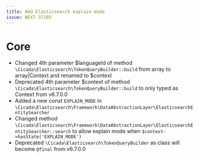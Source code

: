 ```yaml
---
title: Add Elasticsearch explain mode
issue: NEXT-37103
---
```

# Core
* Changed 4th parameter $languageId of method `\Cicada\Elasticsearch\TokenQueryBuilder::build` from array to array|Context and renamed to $context
* Deprecated 4th parameter $context of method `\Cicada\Elasticsearch\TokenQueryBuilder::build` to only typed as Context from v6.7.0.0
* Added a new const `EXPLAIN_MODE` in `\Cicada\Elasticsearch\Framework\DataAbstractionLayer\ElasticsearchEntitySearcher`
* Changed method `\Cicada\Elasticsearch\Framework\DataAbstractionLayer\ElasticsearchEntitySearcher::search` to allow explain mode when `$context->hasState('EXPLAIN_MODE')`
* Deprecated `\Cicada\Elasticsearch\TokenQueryBuilder` as class will become `@final` from v6.7.0.0
